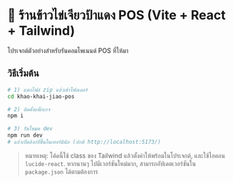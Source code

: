 # 🍳 ร้านข้าวไข่เจียวป้าแดง POS (Vite + React + Tailwind)

โปรเจกต์ตัวอย่างสำหรับรันคอมโพเนนต์ POS ที่ให้มา

## วิธีเริ่มต้น

```bash
# 1) แตกไฟล์ zip แล้วเข้าโฟลเดอร์
cd khao-khai-jiao-pos

# 2) ติดตั้งแพ็กเกจ
npm i

# 3) รันโหมด dev
npm run dev
# แล้วเปิดลิงก์ที่ขึ้นในเทอร์มินัล (ปกติ http://localhost:5173/)
```

> หมายเหตุ: โค้ดนี้ใช้ class ของ Tailwind แล้วตั้งค่าให้พร้อมในโปรเจกต์,
> และใช้ไอคอน `lucide-react`. หากนานๆ ไปมีเวอร์ชันใหม่มาก,
> สามารถอัปเดตเวอร์ชันใน `package.json` ได้ตามต้องการ
